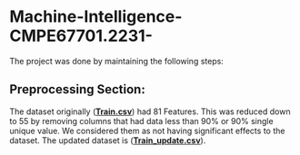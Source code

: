 # Machine-Intelligence-CMPE67701.2231-

The project was done by maintaining the following steps:

## Preprocessing Section: 
The dataset originally (__[Train.csv](https://drive.google.com/file/d/16DKMe3Bq2uRvn6M40NSd-tUKJefOpjbh/view?usp=drive_link)__) had 81 Features. This was reduced down to 55 by removing columns that had data less than 90% or 90% single unique value. We considered them as not having significant effects to the dataset. The updated dataset is (__[Train_update.csv](https://drive.google.com/file/d/1a2UApME1NSnVvwEFezFv1KaDJ-SdX8RP/view?usp=sharing)__). 
